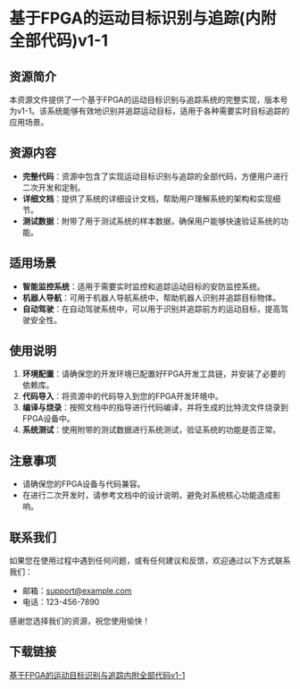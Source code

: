 # 基于FPGA的运动目标识别与追踪(内附全部代码)v1-1

## 资源简介

本资源文件提供了一个基于FPGA的运动目标识别与追踪系统的完整实现，版本号为v1-1。该系统能够有效地识别并追踪运动目标，适用于各种需要实时目标追踪的应用场景。

## 资源内容

- **完整代码**：资源中包含了实现运动目标识别与追踪的全部代码，方便用户进行二次开发和定制。
- **详细文档**：提供了系统的详细设计文档，帮助用户理解系统的架构和实现细节。
- **测试数据**：附带了用于测试系统的样本数据，确保用户能够快速验证系统的功能。

## 适用场景

- **智能监控系统**：适用于需要实时监控和追踪运动目标的安防监控系统。
- **机器人导航**：可用于机器人导航系统中，帮助机器人识别并追踪目标物体。
- **自动驾驶**：在自动驾驶系统中，可以用于识别并追踪前方的运动目标，提高驾驶安全性。

## 使用说明

1. **环境配置**：请确保您的开发环境已配置好FPGA开发工具链，并安装了必要的依赖库。
2. **代码导入**：将资源中的代码导入到您的FPGA开发环境中。
3. **编译与烧录**：按照文档中的指导进行代码编译，并将生成的比特流文件烧录到FPGA设备中。
4. **系统测试**：使用附带的测试数据进行系统测试，验证系统的功能是否正常。

## 注意事项

- 请确保您的FPGA设备与代码兼容。
- 在进行二次开发时，请参考文档中的设计说明，避免对系统核心功能造成影响。

## 联系我们

如果您在使用过程中遇到任何问题，或有任何建议和反馈，欢迎通过以下方式联系我们：

- 邮箱：support@example.com
- 电话：123-456-7890

感谢您选择我们的资源，祝您使用愉快！

## 下载链接

[基于FPGA的运动目标识别与追踪内附全部代码v1-1](https://pan.quark.cn/s/f6b6a1b195bf)